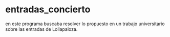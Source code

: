 # entradas_concierto
en este programa buscaba resolver lo propuesto en un trabajo universitario sobre las entradas de Lollapaloza.
